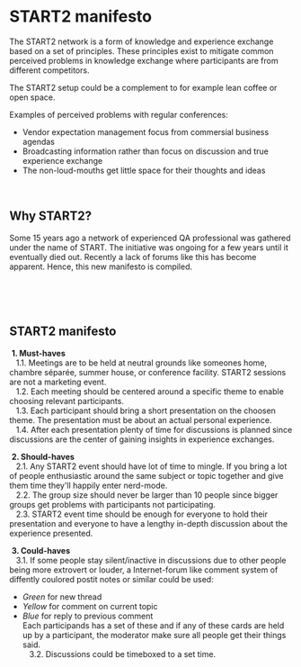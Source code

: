 # START2 manifesto
The START2 network is a form of knowledge and experience exchange based on a set of principles. These principles exist to mitigate common perceived problems in knowledge exchange where participants are from different competitors.

The START2 setup could be a complement to for example lean coffee or open space.

Examples of perceived problems with regular conferences:

* Vendor expectation management focus from commersial business agendas
* Broadcasting information rather than focus on discussion and true experience exchange
* The non-loud-mouths get little space for their thoughts and ideas

&nbsp;  

## Why START2?
Some 15 years ago a network of experienced QA professional was gathered under the name of START. The initiative was ongoing for a few years until it eventually died out. Recently a lack of forums like this has become apparent. Hence, this new manifesto is compiled.
  
&nbsp;  
&nbsp;  
&nbsp;  

## START2 manifesto
&nbsp;**1. Must-haves**  
&nbsp;&nbsp;&nbsp;1.1. Meetings are to be held at neutral grounds like someones home, chambre séparée, summer house, or conference facility. START2 sessions are not a marketing event.  
&nbsp;&nbsp;&nbsp;1.2. Each meeting should be centered around a specific theme to enable choosing relevant participants.  
&nbsp;&nbsp;&nbsp;1.3. Each participant should bring a short presentation on the choosen theme. The presentation must be about an actual personal experience.  
&nbsp;&nbsp;&nbsp;1.4. After each presentation plenty of time for discussions is planned since discussions are the center of gaining insights in experience exchanges.  

&nbsp;**2. Should-haves**  
&nbsp;&nbsp;&nbsp;2.1. Any START2 event should have lot of time to mingle. If you bring a lot of people enthusiastic around the same subject or topic together and give them time they'll happily enter nerd-mode.  
&nbsp;&nbsp;&nbsp;2.2. The group size should never be larger than 10 people since bigger groups get problems with participants not participating.  
&nbsp;&nbsp;&nbsp;2.3. START2 event time should be enough for everyone to hold their presentation and everyone to have a lengthy in-depth discussion about the experience presented.  

&nbsp;**3. Could-haves**  
&nbsp;&nbsp;&nbsp;3.1. If some people stay silent/inactive in discussions due to other people being more extrovert or louder, a Internet-forum like comment system of diffently coulored postit notes or similar could be used:  
* _Green_ for new thread
* _Yellow_ for comment on current topic
* _Blue_ for reply to previous comment  
Each participands has a set of these and if any of these cards are held up by a participant, the moderator make sure all people get their things said.  
&nbsp;&nbsp;&nbsp;3.2. Discussions could be timeboxed to a set time.

&nbsp;  
&nbsp;  
&nbsp;  

